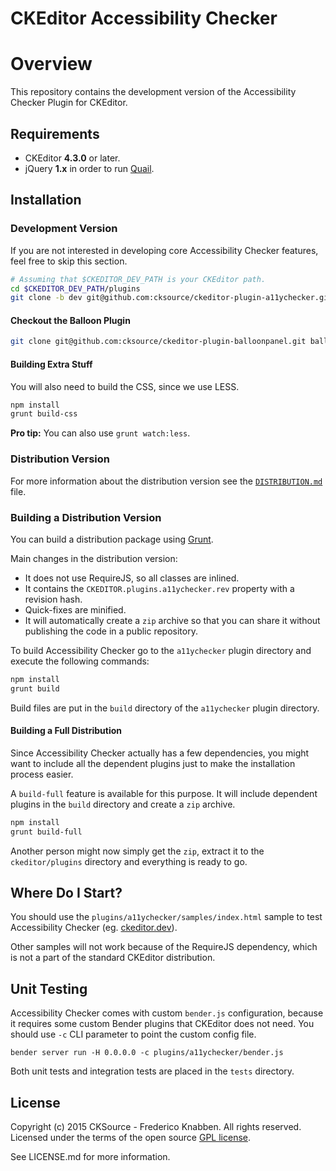 CKEditor Accessibility Checker
==============================

# Overview

This repository contains the development version of the Accessibility Checker Plugin for CKEditor.

## Requirements

* CKEditor **4.3.0** or later.
* jQuery **1.x** in order to run [Quail](http://quailjs.org/).

## Installation

### Development Version

If you are not interested in developing core Accessibility Checker features, feel free to skip this section.

```bash
# Assuming that $CKEDITOR_DEV_PATH is your CKEditor path.
cd $CKEDITOR_DEV_PATH/plugins
git clone -b dev git@github.com:cksource/ckeditor-plugin-a11ychecker.git a11ychecker
```

#### Checkout the Balloon Plugin

```bash
git clone git@github.com:cksource/ckeditor-plugin-balloonpanel.git balloonpanel
```

#### Building Extra Stuff

You will also need to build the CSS, since we use LESS.

```bash
npm install
grunt build-css
```

**Pro tip:** You can also use `grunt watch:less`.

### Distribution Version

For more information about the distribution version see the [`DISTRIBUTION.md`](DISTRIBUTION.md) file.

### Building a Distribution Version

You can build a distribution package using [Grunt](http://gruntjs.com/).

Main changes in the distribution version:

* It does not use RequireJS, so all classes are inlined.
* It contains the `CKEDITOR.plugins.a11ychecker.rev` property with a revision hash.
* Quick-fixes are minified.
* It will automatically create a `zip` archive so that you can share it without publishing the code in a public repository.

To build Accessibility Checker go to the `a11ychecker` plugin directory and execute the following commands:

```bash
npm install
grunt build
```

Build files are put in the `build` directory of the `a11ychecker` plugin directory.

#### Building a Full Distribution

Since Accessibility Checker actually has a few dependencies, you might want to include all the dependent plugins just to make the installation process easier.

A `build-full` feature is available for this purpose. It will include dependent plugins in the `build` directory and create a `zip` archive.

```bash
npm install
grunt build-full
```

Another person might now simply get the `zip`, extract it to the `ckeditor/plugins` directory and everything is ready to go.

## Where Do I Start?

You should use the `plugins/a11ychecker/samples/index.html` sample to test Accessibility Checker (eg. [ckeditor.dev](http://ckeditor.dev/plugins/a11ychecker/samples/index.html)).

Other samples will not work because of the RequireJS dependency, which is not a part of the standard CKEditor distribution.

## Unit Testing

Accessibility Checker comes with custom `bender.js` configuration, because it requires some custom Bender plugins that CKEditor does not need. You should use `-c` CLI parameter to point the custom config file.

```bender server run -H 0.0.0.0 -c plugins/a11ychecker/bender.js```

Both unit tests and integration tests are placed in the `tests` directory.

## License

Copyright (c) 2015 CKSource - Frederico Knabben. All rights reserved.<br>
Licensed under the terms of the open source [GPL license](http://www.gnu.org/licenses/gpl-2.0.html).

See LICENSE.md for more information.
